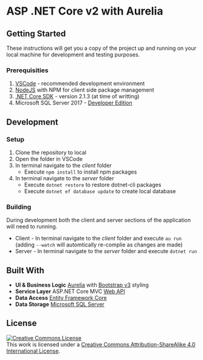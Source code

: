 # ASP .NET Core v2 with Aurelia

## Getting Started
These instructions will get you a copy of the project up and running on your local machine for development and testing purposes.

### Prerequisities
1. [VSCode](https://code.visualstudio.com) - recommended development environment
2. [NodeJS](https://nodejs.org/en/) with NPM for client side package management
3. [.NET Core SDK](https://www.microsoft.com/net/download/windows) - version 2.1.3 (at time of writting)
4. Microsoft SQL Server 2017 - [Developer Edition](https://www.microsoft.com/en-ca/sql-server/sql-server-downloads)

## Development

### Setup
1. Clone the repository to local
2. Open the folder in VSCode
3. In terminal navigate to the *client* folder
    - Execute `npm install` to install npm packages
3. In terminal navigate to the *server* folder
    - Execute `dotnet restore` to restore dotnet-cli packages
    - Execute `dotnet ef database update` to create local database

### Building
During development both the client and server sections of the application will need to running.
* Client - In terminal navigate to the *client* folder and execute `au run` (adding `--watch` will automtically re-complie as changes are made)
* Server - In terminal navigate to the *server* folder and execute `dotnet run`

## Built With
* **UI & Business Logic** [Aurelia](http://aurelia.io) with [Bootstrap v3](https://getbootstrap.com/docs/3.3/) styling
* **Service Layer** ASP.NET Core MVC [Web API](https://docs.microsoft.com/en-us/aspnet/core/tutorials/first-web-api)
* **Data Access** [Entity Framework Core](https://docs.microsoft.com/en-us/ef/core/)
* **Data Storage** [Microsoft SQL Server](https://www.microsoft.com/en-ca/sql-server/sql-server-downloads)

## License
<a rel="license" href="http://creativecommons.org/licenses/by-sa/4.0/"><img alt="Creative Commons License" style="border-width:0" src="https://i.creativecommons.org/l/by-sa/4.0/88x31.png" /></a><br />This work is licensed under a <a rel="license" href="http://creativecommons.org/licenses/by-sa/4.0/">Creative Commons Attribution-ShareAlike 4.0 International License</a>.
     
